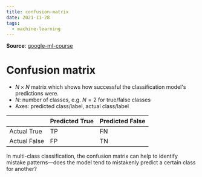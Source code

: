 ```yaml
---
title: confusion-matrix
date: 2021-11-28
tags:
  - machine-learning
---
```


**Source**: [google-ml-course](bibliography/google-ml-course.md)

# Confusion matrix
* $N \times N$ matrix which shows how successful the classification model's predictions were.
* $N$: number of classes, e.g. $N=2$ for true/false classes
* Axes: predicted class/label, actual class/label

|              | Predicted True | Predicted False |
| ------------ | -------------- | --------------- |
| Actual True  | TP             | FN              | 
| Actual False | FP             | TN              |

In multi-class classification, the confusion matrix can help to identify mistake patterns—does the model tend to mistakenly predict a certain class for another?